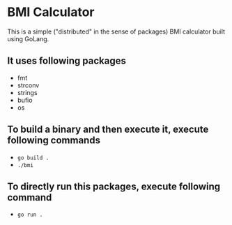# BMI Calculator

This is a simple ("distributed" in the sense of packages) BMI calculator built using GoLang.

## It uses following packages
* fmt
* strconv
* strings
* bufio
* os

## To build a binary and then execute it, execute following commands
* `go build .`
* `./bmi`

## To directly run this packages, execute following command
* `go run .`